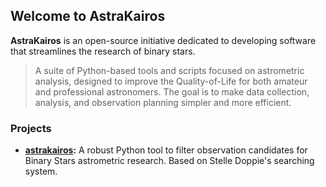 ## Welcome to AstraKairos

**AstraKairos** is an open-source initiative dedicated to developing software that streamlines the research of binary stars.

> A suite of Python-based tools and scripts focused on astrometric analysis, designed to improve the Quality-of-Life for both amateur and professional astronomers. The goal is to make data collection, analysis, and observation planning simpler and more efficient.


### Projects

-   **[astrakairos](https://github.com/AstraKairos/astrakairos):** A robust Python tool to filter observation candidates for Binary Stars astrometric research. Based on Stelle Doppie's searching system.
